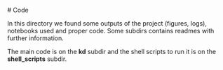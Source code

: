 # Code

In this directory we found some outputs of the project (figures, logs), notebooks used and proper code. Some subdirs contains readmes with further information.

The main code is on the **kd** subdir and the shell scripts to run it is on the **shell_scripts** subdir.